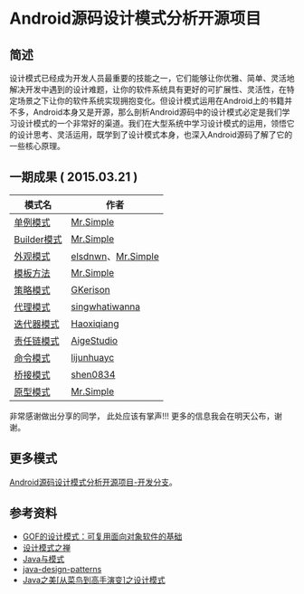 # Android源码设计模式分析开源项目

## 简述
设计模式已经成为开发人员最重要的技能之一，它们能够让你优雅、简单、灵活地解决开发中遇到的设计难题，让你的软件系统具有更好的可扩展性、灵活性，在特定场景之下让你的软件系统实现拥抱变化。但设计模式运用在Android上的书籍并不多，Android本身又是开源，那么剖析Android源码中的设计模式必定是我们学习设计模式的一个非常好的渠道。我们在大型系统中学习设计模式的运用，领悟它的设计思考、灵活运用，既学到了设计模式本身，也深入Android源码了解了它的一些核心原理。      
 
## 一期成果 ( 2015.03.21 )
|     模式名    |    作者    |
|    -----    |    ------   |
|    [单例模式](singleton/mr.simple)   	 | [Mr.Simple](https://github.com/bboyfeiyu)|  
|    [Builder模式](builder/mr.simple)  	 | [Mr.Simple](https://github.com/bboyfeiyu)|  
|    [外观模式](facade/elsdnwn)   	     | [elsdnwn](https://github.com/elsdnwn)、[Mr.Simple](https://github.com/bboyfeiyu)|   
|    [模板方法](template-method/mr.simple)   | [Mr.Simple](https://github.com/bboyfeiyu) | 
|    [策略模式](strategy/gkerison)      | [GKerison](https://github.com/GKerison) | 
|    [代理模式](proxy/singwhatiwanna)   | [singwhatiwanna](https://github.com/singwhatiwanna) |  
|    [迭代器模式](iterator/haoxiqiang) | [Haoxiqiang](https://github.com/Haoxiqiang)|  
|    [责任链模式](chain-of-responsibility/AigeStudio) | [AigeStudio](https://github.com/AigeStudio)|  
|    [命令模式](command/lijunhuayc) | [lijunhuayc](https://github.com/lijunhuayc)|  
|    [桥接模式](bridge/shen0834) | [shen0834](https://github.com/shen0834)|  
|    [原型模式](prototype/mr.simple) | [Mr.Simple](https://github.com/bboyfeiyu)| 

非常感谢做出分享的同学， 此处应该有掌声!!! 更多的信息我会在明天公布，谢谢。

## 更多模式
[Android源码设计模式分析开源项目-开发分支](https://github.com/simple-android-framework-exchange/android_design_patterns_analysis)。

## 参考资料
* [GOF的设计模式：可复用面向对象软件的基础](http://pan.baidu.com/s/1i3zjaIx)
* [设计模式之禅](http://pan.baidu.com/s/1sjjZCvj)
* [Java与模式](http://pan.baidu.com/s/1i3sxzyH)
* [java-design-patterns](https://github.com/iluwatar/java-design-patterns)
* [Java之美[从菜鸟到高手演变]之设计模式](http://blog.csdn.net/zhangerqing/article/details/8194653)
